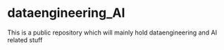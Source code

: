 # dataengineering_AI
This is a public repository which will mainly hold dataengineering and AI related stuff
